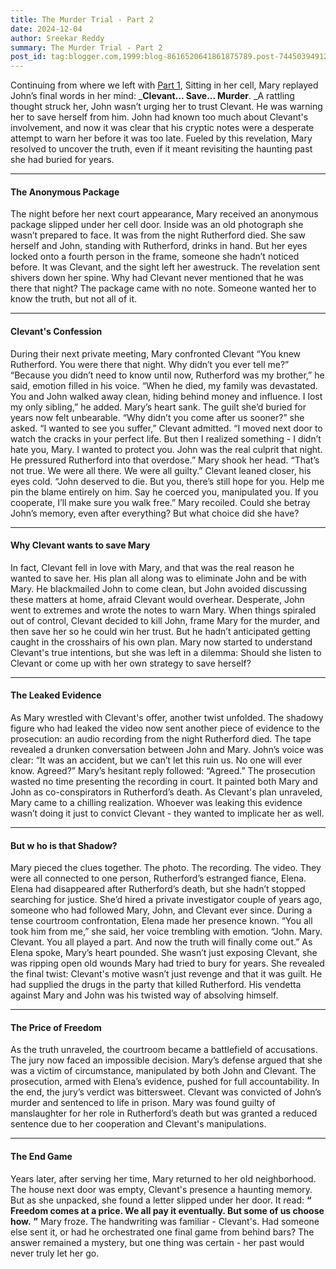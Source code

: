 ```yaml
---
title: The Murder Trial - Part 2
date: 2024-12-04
author: Sreekar Reddy
summary: The Murder Trial - Part 2
post_id: tag:blogger.com,1999:blog-8616520641861875789.post-7445039491208525414
---
```


  

Continuing from where we left with [Part 1](https://esreekarreddy.blogspot.com/2024/11/the-murder-trail-part-1.html),
Sitting in her cell, Mary replayed John’s final words in her mind: _**Clevant... Save... Murder**. _A rattling thought struck her, John wasn’t urging her to trust Clevant. He was warning her to save herself from him. John had known too much about Clevant's involvement, and now it was clear that his cryptic notes were a desperate attempt to warn her before it was too late.
Fueled by this revelation, Mary resolved to uncover the truth, even if it meant revisiting the haunting past she had buried for years.
* * *
#### The Anonymous Package
The night before her next court appearance, Mary received an anonymous package slipped under her cell door. Inside was an old photograph she wasn’t prepared to face.
It was from the night Rutherford died. She saw herself and John, standing with Rutherford, drinks in hand. But her eyes locked onto a fourth person in the frame, someone she hadn’t noticed before.
It was Clevant, and the sight left her awestruck.
The revelation sent shivers down her spine. Why had Clevant never mentioned that he was there that night?
The package came with no note. Someone wanted her to know the truth, but not all of it.
* * *
#### Clevant's Confession
During their next private meeting, Mary confronted Clevant “You knew Rutherford. You were there that night. Why didn’t you ever tell me?”
“Because you didn’t need to know until now, Rutherford was my brother,” he said, emotion filled in his voice. “When he died, my family was devastated. You and John walked away clean, hiding behind money and influence. I lost my only sibling,” he added.
Mary’s heart sank. The guilt she’d buried for years now felt unbearable. “Why didn’t you come after us sooner?” she asked.
“I wanted to see you suffer,” Clevant admitted. “I moved next door to watch the cracks in your perfect life. But then I realized something - I didn’t hate you, Mary. I wanted to protect you. John was the real culprit that night. He pressured Rutherford into that overdose.” 
Mary shook her head. “That’s not true. We were all there. We were all guilty.”
Clevant leaned closer, his eyes cold. “John deserved to die. But you, there’s still hope for you. Help me pin the blame entirely on him. Say he coerced you, manipulated you. If you cooperate, I’ll make sure you walk free.”
Mary recoiled. Could she betray John’s memory, even after everything? But what choice did she have?
* * *
#### Why Clevant wants to save Mary
In fact, Clevant fell in love with Mary, and that was the real reason he wanted to save her. His plan all along was to eliminate John and be with Mary. He blackmailed John to come clean, but John avoided discussing these matters at home, afraid Clevant would overhear. Desperate, John went to extremes and wrote the notes to warn Mary.
When things spiraled out of control, Clevant decided to kill John, frame Mary for the murder, and then save her so he could win her trust. But he hadn’t anticipated getting caught in the crosshairs of his own plan.
Mary now started to understand Clevant's true intentions, but she was left in a dilemma: Should she listen to Clevant or come up with her own strategy to save herself?
* * *
#### The Leaked Evidence
As Mary wrestled with Clevant's offer, another twist unfolded. The shadowy figure who had leaked the video now sent another piece of evidence to the prosecution: an audio recording from the night Rutherford died.
The tape revealed a drunken conversation between John and Mary.
John’s voice was clear: “It was an accident, but we can’t let this ruin us. No one will ever know. Agreed?”
Mary’s hesitant reply followed: “Agreed.”
The prosecution wasted no time presenting the recording in court. It painted both Mary and John as co-conspirators in Rutherford’s death.
As Clevant's plan unraveled, Mary came to a chilling realization. Whoever was leaking this evidence wasn’t doing it just to convict Clevant - they wanted to implicate her as well.
* * *
####  **But w** ho is that Shadow?
Mary pieced the clues together. The photo. The recording. The video. They were all connected to one person, Rutherford’s estranged fiance, Elena.
Elena had disappeared after Rutherford’s death, but she hadn’t stopped searching for justice. She’d hired a private investigator couple of years ago, someone who had followed Mary, John, and Clevant ever since.
During a tense courtroom confrontation, Elena made her presence known. “You all took him from me,” she said, her voice trembling with emotion. “John. Mary. Clevant. You all played a part. And now the truth will finally come out.” As Elena spoke, Mary’s heart pounded. She wasn’t just exposing Clevant, she was ripping open old wounds Mary had tried to bury for years.
She revealed the final twist: Clevant's motive wasn’t just revenge and that it was guilt. He had supplied the drugs in the party that killed Rutherford. His vendetta against Mary and John was his twisted way of absolving himself.
* * *
####  **The Price of Freedom**
As the truth unraveled, the courtroom became a battlefield of accusations. The jury now faced an impossible decision. Mary’s defense argued that she was a victim of circumstance, manipulated by both John and Clevant. The prosecution, armed with Elena’s evidence, pushed for full accountability.
In the end, the jury’s verdict was bittersweet.
Clevant was convicted of John’s murder and sentenced to life in prison. Mary was found guilty of manslaughter for her role in Rutherford’s death but was granted a reduced sentence due to her cooperation and Clevant's manipulations.
* * *
####  **The End Game**
Years later, after serving her time, Mary returned to her old neighborhood. The house next door was empty, Clevant's presence a haunting memory. But as she unpacked, she found a letter slipped under her door.
It read: **“** **Freedom comes at a price. We all pay it eventually. But some of us choose how.** **”**
Mary froze. The handwriting was familiar - Clevant's.
Had someone else sent it, or had he orchestrated one final game from behind bars? The answer remained a mystery, but one thing was certain - her past would never truly let her go.
  

